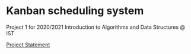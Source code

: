 # Kanban scheduling system

Project 1 for 2020/2021 Introduction to Algorithms and Data Structures @ IST

[Project Statement](IAED_PROJETO.pdf)
